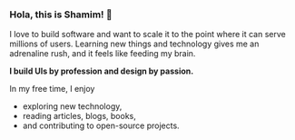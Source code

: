 ### Hola, this is Shamim! 👋
I love to build software and want to scale it to the point where it can serve millions of users. Learning new things and technology gives me an adrenaline rush, and it feels like feeding my brain.

**I build UIs by profession and design by passion.**

In my free time, I enjoy 
- exploring new technology,
- reading articles, blogs, books,
- and contributing to open-source projects.


[website]: http://shamimbinnur.me/
[linkedin]:https://www.linkedin.com/in/shamimbinnur/


